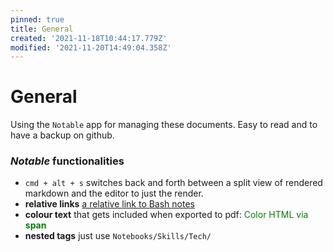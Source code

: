 ```yaml
---
pinned: true
title: General
created: '2021-11-18T10:44:17.779Z'
modified: '2021-11-20T14:49:04.358Z'
---
```


# General

Using the `Notable` app for managing these documents. Easy to read and to have a backup on github.

### _Notable_ functionalities

- `cmd + alt + s` 
switches back and forth between a split view of rendered markdown and the editor to just the render.
- **relative links**
[a relative link to Bash notes](Bash.md)
- **colour text** 
that gets included when exported to pdf: <span style="color:green">Color HTML via **span**</span>
- **nested tags**
just use `Notebooks/Skills/Tech/`

